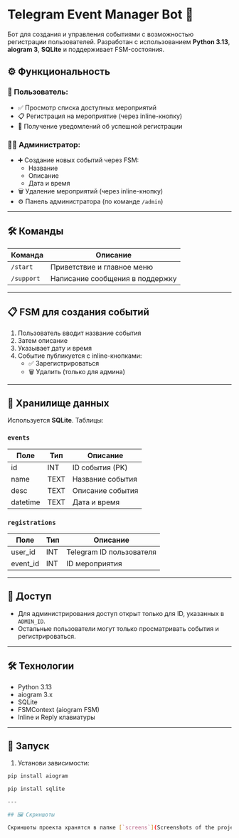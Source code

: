 # Telegram Event Manager Bot 🤖

Бот для создания и управления событиями с возможностью регистрации пользователей. Разработан с использованием **Python 3.13**, **aiogram 3**, **SQLite** и поддерживает FSM-состояния.

## ⚙️ Функциональность

### 👤 Пользователь:
- ✅ Просмотр списка доступных мероприятий
- 📋 Регистрация на мероприятие (через inline-кнопку)
- 📨 Получение уведомлений об успешной регистрации

### 👨‍💼 Администратор:
- ➕ Создание новых событий через FSM:
  - Название
  - Описание
  - Дата и время
- 🗑 Удаление мероприятий (через inline-кнопку)
- ⚙️ Панель администратора (по команде `/admin`)

---

## 🛠 Команды

| Команда | Описание |
|--------|----------|
| `/start` | Приветствие и главное меню |
| `/support` | Написание сообщения в поддержку |

---

## 📋 FSM для создания событий

1. Пользователь вводит название события
2. Затем описание
3. Указывает дату и время
4. Событие публикуется с inline-кнопками:
   - ✅ Зарегистрироваться
   - 🗑 Удалить (только для админа)

---

## 💾 Хранилище данных

Используется **SQLite**. Таблицы:

### `events`
| Поле      | Тип     | Описание             |
|-----------|---------|----------------------|
| id        | INT | ID события (PK)      |
| name      | TEXT    | Название события     |
| desc      | TEXT    | Описание события     |
| datetime  | TEXT    | Дата и время         |

### `registrations`
| Поле      | Тип     | Описание                    |
|-----------|---------|-----------------------------|
| user_id   | INT | Telegram ID пользователя    |
| event_id  | INT | ID мероприятия              |

---

## 🔐 Доступ

- Для администрирования доступ открыт только для ID, указанных в `ADMIN_ID`.
- Остальные пользователи могут только просматривать события и регистрироваться.

---

## 🛠 Технологии

- Python 3.13
- aiogram 3.x
- SQLite
- FSMContext (aiogram FSM)
- Inline и Reply клавиатуры

---

## 🚀 Запуск

1. Установи зависимости:

```bash
pip install aiogram  

pip install sqlite

---

## 🖼 Скриншоты

Скриншоты проекта хранятся в папке [`screens`](Screenshots of the project's work).